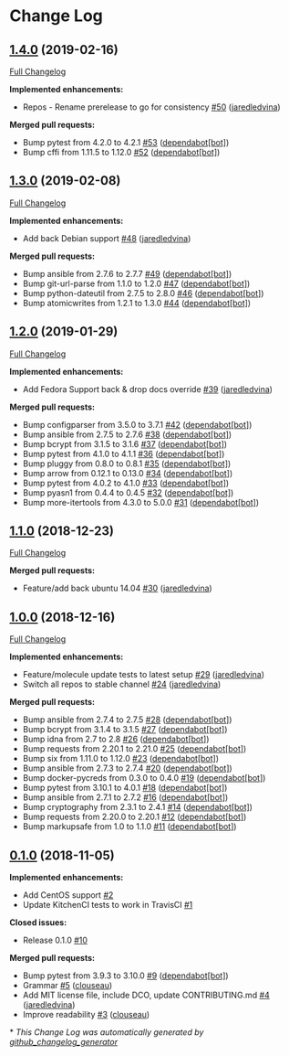 # Change Log

## [1.4.0](https://github.com/jaredledvina/sensu-go-ansible/tree/1.4.0) (2019-02-16)
[Full Changelog](https://github.com/jaredledvina/sensu-go-ansible/compare/1.3.0...1.4.0)

**Implemented enhancements:**

- Repos - Rename prerelease to go for consistency [\#50](https://github.com/jaredledvina/sensu-go-ansible/pull/50) ([jaredledvina](https://github.com/jaredledvina))

**Merged pull requests:**

- Bump pytest from 4.2.0 to 4.2.1 [\#53](https://github.com/jaredledvina/sensu-go-ansible/pull/53) ([dependabot[bot]](https://github.com/apps/dependabot))
- Bump cffi from 1.11.5 to 1.12.0 [\#52](https://github.com/jaredledvina/sensu-go-ansible/pull/52) ([dependabot[bot]](https://github.com/apps/dependabot))

## [1.3.0](https://github.com/jaredledvina/sensu-go-ansible/tree/1.3.0) (2019-02-08)
[Full Changelog](https://github.com/jaredledvina/sensu-go-ansible/compare/1.2.0...1.3.0)

**Implemented enhancements:**

- Add back Debian support [\#48](https://github.com/jaredledvina/sensu-go-ansible/pull/48) ([jaredledvina](https://github.com/jaredledvina))

**Merged pull requests:**

- Bump ansible from 2.7.6 to 2.7.7 [\#49](https://github.com/jaredledvina/sensu-go-ansible/pull/49) ([dependabot[bot]](https://github.com/apps/dependabot))
- Bump git-url-parse from 1.1.0 to 1.2.0 [\#47](https://github.com/jaredledvina/sensu-go-ansible/pull/47) ([dependabot[bot]](https://github.com/apps/dependabot))
- Bump python-dateutil from 2.7.5 to 2.8.0 [\#46](https://github.com/jaredledvina/sensu-go-ansible/pull/46) ([dependabot[bot]](https://github.com/apps/dependabot))
- Bump atomicwrites from 1.2.1 to 1.3.0 [\#44](https://github.com/jaredledvina/sensu-go-ansible/pull/44) ([dependabot[bot]](https://github.com/apps/dependabot))

## [1.2.0](https://github.com/jaredledvina/sensu-go-ansible/tree/1.2.0) (2019-01-29)
[Full Changelog](https://github.com/jaredledvina/sensu-go-ansible/compare/1.1.0...1.2.0)

**Implemented enhancements:**

- Add Fedora Support back & drop docs override [\#39](https://github.com/jaredledvina/sensu-go-ansible/pull/39) ([jaredledvina](https://github.com/jaredledvina))

**Merged pull requests:**

- Bump configparser from 3.5.0 to 3.7.1 [\#42](https://github.com/jaredledvina/sensu-go-ansible/pull/42) ([dependabot[bot]](https://github.com/apps/dependabot))
- Bump ansible from 2.7.5 to 2.7.6 [\#38](https://github.com/jaredledvina/sensu-go-ansible/pull/38) ([dependabot[bot]](https://github.com/apps/dependabot))
- Bump bcrypt from 3.1.5 to 3.1.6 [\#37](https://github.com/jaredledvina/sensu-go-ansible/pull/37) ([dependabot[bot]](https://github.com/apps/dependabot))
- Bump pytest from 4.1.0 to 4.1.1 [\#36](https://github.com/jaredledvina/sensu-go-ansible/pull/36) ([dependabot[bot]](https://github.com/apps/dependabot))
- Bump pluggy from 0.8.0 to 0.8.1 [\#35](https://github.com/jaredledvina/sensu-go-ansible/pull/35) ([dependabot[bot]](https://github.com/apps/dependabot))
- Bump arrow from 0.12.1 to 0.13.0 [\#34](https://github.com/jaredledvina/sensu-go-ansible/pull/34) ([dependabot[bot]](https://github.com/apps/dependabot))
- Bump pytest from 4.0.2 to 4.1.0 [\#33](https://github.com/jaredledvina/sensu-go-ansible/pull/33) ([dependabot[bot]](https://github.com/apps/dependabot))
- Bump pyasn1 from 0.4.4 to 0.4.5 [\#32](https://github.com/jaredledvina/sensu-go-ansible/pull/32) ([dependabot[bot]](https://github.com/apps/dependabot))
- Bump more-itertools from 4.3.0 to 5.0.0 [\#31](https://github.com/jaredledvina/sensu-go-ansible/pull/31) ([dependabot[bot]](https://github.com/apps/dependabot))

## [1.1.0](https://github.com/jaredledvina/sensu-go-ansible/tree/1.1.0) (2018-12-23)
[Full Changelog](https://github.com/jaredledvina/sensu-go-ansible/compare/1.0.0...1.1.0)

**Merged pull requests:**

- Feature/add back ubuntu 14.04 [\#30](https://github.com/jaredledvina/sensu-go-ansible/pull/30) ([jaredledvina](https://github.com/jaredledvina))

## [1.0.0](https://github.com/jaredledvina/sensu-go-ansible/tree/1.0.0) (2018-12-16)
[Full Changelog](https://github.com/jaredledvina/sensu-go-ansible/compare/0.1.0...1.0.0)

**Implemented enhancements:**

- Feature/molecule update tests to latest setup [\#29](https://github.com/jaredledvina/sensu-go-ansible/pull/29) ([jaredledvina](https://github.com/jaredledvina))
- Switch all repos to stable channel [\#24](https://github.com/jaredledvina/sensu-go-ansible/pull/24) ([jaredledvina](https://github.com/jaredledvina))

**Merged pull requests:**

- Bump ansible from 2.7.4 to 2.7.5 [\#28](https://github.com/jaredledvina/sensu-go-ansible/pull/28) ([dependabot[bot]](https://github.com/apps/dependabot))
- Bump bcrypt from 3.1.4 to 3.1.5 [\#27](https://github.com/jaredledvina/sensu-go-ansible/pull/27) ([dependabot[bot]](https://github.com/apps/dependabot))
- Bump idna from 2.7 to 2.8 [\#26](https://github.com/jaredledvina/sensu-go-ansible/pull/26) ([dependabot[bot]](https://github.com/apps/dependabot))
- Bump requests from 2.20.1 to 2.21.0 [\#25](https://github.com/jaredledvina/sensu-go-ansible/pull/25) ([dependabot[bot]](https://github.com/apps/dependabot))
- Bump six from 1.11.0 to 1.12.0 [\#23](https://github.com/jaredledvina/sensu-go-ansible/pull/23) ([dependabot[bot]](https://github.com/apps/dependabot))
- Bump ansible from 2.7.3 to 2.7.4 [\#20](https://github.com/jaredledvina/sensu-go-ansible/pull/20) ([dependabot[bot]](https://github.com/apps/dependabot))
- Bump docker-pycreds from 0.3.0 to 0.4.0 [\#19](https://github.com/jaredledvina/sensu-go-ansible/pull/19) ([dependabot[bot]](https://github.com/apps/dependabot))
- Bump pytest from 3.10.1 to 4.0.1 [\#18](https://github.com/jaredledvina/sensu-go-ansible/pull/18) ([dependabot[bot]](https://github.com/apps/dependabot))
- Bump ansible from 2.7.1 to 2.7.2 [\#16](https://github.com/jaredledvina/sensu-go-ansible/pull/16) ([dependabot[bot]](https://github.com/apps/dependabot))
- Bump cryptography from 2.3.1 to 2.4.1 [\#14](https://github.com/jaredledvina/sensu-go-ansible/pull/14) ([dependabot[bot]](https://github.com/apps/dependabot))
- Bump requests from 2.20.0 to 2.20.1 [\#12](https://github.com/jaredledvina/sensu-go-ansible/pull/12) ([dependabot[bot]](https://github.com/apps/dependabot))
- Bump markupsafe from 1.0 to 1.1.0 [\#11](https://github.com/jaredledvina/sensu-go-ansible/pull/11) ([dependabot[bot]](https://github.com/apps/dependabot))

## [0.1.0](https://github.com/jaredledvina/sensu-go-ansible/tree/0.1.0) (2018-11-05)
**Implemented enhancements:**

- Add CentOS support [\#2](https://github.com/jaredledvina/sensu-go-ansible/issues/2)
- Update KitchenCI tests to work in TravisCI [\#1](https://github.com/jaredledvina/sensu-go-ansible/issues/1)

**Closed issues:**

- Release 0.1.0 [\#10](https://github.com/jaredledvina/sensu-go-ansible/issues/10)

**Merged pull requests:**

- Bump pytest from 3.9.3 to 3.10.0 [\#9](https://github.com/jaredledvina/sensu-go-ansible/pull/9) ([dependabot[bot]](https://github.com/apps/dependabot))
- Grammar [\#5](https://github.com/jaredledvina/sensu-go-ansible/pull/5) ([clouseau](https://github.com/clouseau))
- Add MIT license file, include DCO, update CONTRIBUTING.md [\#4](https://github.com/jaredledvina/sensu-go-ansible/pull/4) ([jaredledvina](https://github.com/jaredledvina))
- Improve readability [\#3](https://github.com/jaredledvina/sensu-go-ansible/pull/3) ([clouseau](https://github.com/clouseau))



\* *This Change Log was automatically generated by [github_changelog_generator](https://github.com/skywinder/Github-Changelog-Generator)*